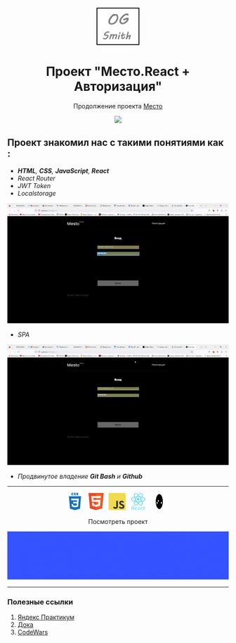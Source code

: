 <div id="header" align="center">
  <img src="/src/images/Mylogo.png" width="100"/>
</div>

<div align="center">
  <h1>Проект "Место.React + Авторизация"</h1>
  <p>Продолжение проекта <a href="https://ogsmit.github.io/mesto-react/">Место</a></p>
</div>

<div id="header" align="center">
  <img src="/src/images/preview.jpg" width="1000"/>
</div>

## Проект знакомил нас с такими понятиями как :

- ***HTML**, **CSS**, **JavaScript**, **React***
- *React Router*
- *JWT Token*
- *Localstorage*
<div id="header" align="center">
  <img src="/src/images/enter.gif" width="1000"/>
</div>

- *SPA*
<div id="header" align="center">
  <img src="/src/images/login.gif" width="1000"/>
</div>

- *Продвинутое владение **Git Bash** и **Github***

***

<div align="center">
<img src="https://github.com/devicons/devicon/blob/master/icons/css3/css3-plain-wordmark.svg"  title="CSS3" alt="CSS" width="40" height="40"/>&nbsp;
  <img src="https://github.com/devicons/devicon/blob/master/icons/html5/html5-original.svg" title="HTML5" alt="HTML" width="40" height="40"/>&nbsp;
    <img src="https://github.com/devicons/devicon/blob/master/icons/javascript/javascript-original.svg" title="JavaScript" alt="JavaScript" width="40" height="40"/>&nbsp;
      <img src="https://github.com/devicons/devicon/blob/master/icons/react/react-original-wordmark.svg" title="React" alt="React" width="40" height="40"/>&nbsp;
      <img src="/src/images/logo-react-router.svg" title="React" alt="React" width="40" height="40"/>&nbsp;
<p>Посмотреть проект</p>
<a target="_blank" href="https://ogsmit.github.io/mesto-react/"><img src="/src/images/checkIt.gif"></a></center>
</div>

***
### Полезные ссылки
1. [Яндекс Практикум](https://practicum.yandex.ru)
2. [Дока](https://doka.guide "Энциклопедия про web-dev")
3. [CodeWars](https://www.codewars.com)